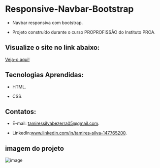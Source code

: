# Responsive-Navbar-Bootstrap

 - Navbar responsiva com bootstrap.
  
 - Projeto construído durante o curso PROPROFISSÃO do Instituto PROA.


 ## Visualize o site no link abaixo:
 [Veja-o aqui!]()
   
   
   
## Tecnologias Aprendidas:
 - HTML.
   
 - CSS.

## Contatos:
 - E-mail: tamiressilvabezerra05@gmail.com.
   
 - LinkedIn:www.linkedin.com/in/tamires-silva-147765200.

    
    
## imagem do projeto

![image](https://github.com/tamiressil/Responsive-Navbar-Bootstrap/assets/163886976/5f492f7f-b81f-45f8-8d71-4aa8421981e6)






